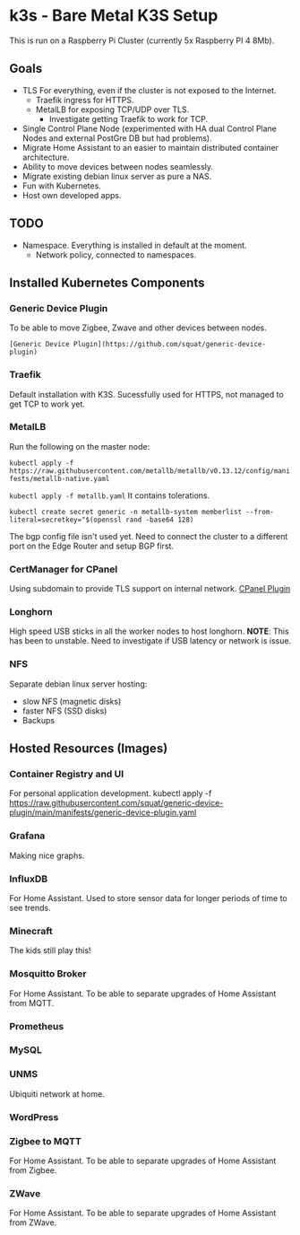 # k3s - Bare Metal K3S Setup
This is run on a Raspberry Pi Cluster (currently 5x Raspberry PI 4 8Mb).

## Goals
- TLS For everything, even if the cluster is not exposed to the Internet.
  - Traefik ingress for HTTPS.
  - MetalLB for exposing TCP/UDP over TLS.
    - Investigate getting Traefik to work for TCP.
- Single Control Plane Node (experimented with HA dual Control Plane Nodes and external PostGre DB but had problems).
- Migrate Home Assistant to an easier to maintain distributed container architecture.
- Ability to move devices between nodes seamlessly.
- Migrate existing debian linux server as pure a NAS.
- Fun with Kubernetes.
- Host own developed apps. 

## TODO
- Namespace. Everything is installed in default at the moment.
  - Network policy, connected to namespaces. 

## Installed Kubernetes Components

### Generic Device Plugin
To be able to move Zigbee, Zwave and other devices between nodes.

```[Generic Device Plugin](https://github.com/squat/generic-device-plugin)```

### Traefik
Default installation with K3S.
Sucessfully used for HTTPS, not managed to get TCP to work yet.

### MetalLB
Run the following on the master node:

```kubectl apply -f https://raw.githubusercontent.com/metallb/metallb/v0.13.12/config/manifests/metallb-native.yaml```

```kubectl apply -f metallb.yaml``` It contains tolerations.

```kubectl create secret generic -n metallb-system memberlist --from-literal=secretkey="$(openssl rand -base64 128)```

The bgp config file isn't used yet. Need to connect the cluster to a different port on the Edge Router and setup BGP first.

### CertManager for CPanel
Using subdomain to provide TLS support on internal network.
[CPanel Plugin](https://github.com/jamesorlakin/cert-manager-cpanel-dns-webhook)

### Longhorn
High speed USB sticks in all the worker nodes to host longhorn.
**NOTE**: This has been to unstable. Need to investigate if USB latency or network is issue.

### NFS
Separate debian linux server hosting:
- slow NFS (magnetic disks)
- faster NFS (SSD disks)
- Backups

## Hosted Resources (Images)
### Container Registry and UI
For personal application development.
kubectl apply -f https://raw.githubusercontent.com/squat/generic-device-plugin/main/manifests/generic-device-plugin.yaml
### Grafana
Making nice graphs.
### InfluxDB
For Home Assistant. Used to store sensor data for longer periods of time to see trends.
### Minecraft
The kids still play this!
### Mosquitto Broker
For Home Assistant. To be able to separate upgrades of Home Assistant from MQTT.
### Prometheus
### MySQL
### UNMS
Ubiquiti network at home.
### WordPress
### Zigbee to MQTT
For Home Assistant. To be able to separate upgrades of Home Assistant from Zigbee.
### ZWave
For Home Assistant. To be able to separate upgrades of Home Assistant from ZWave.

